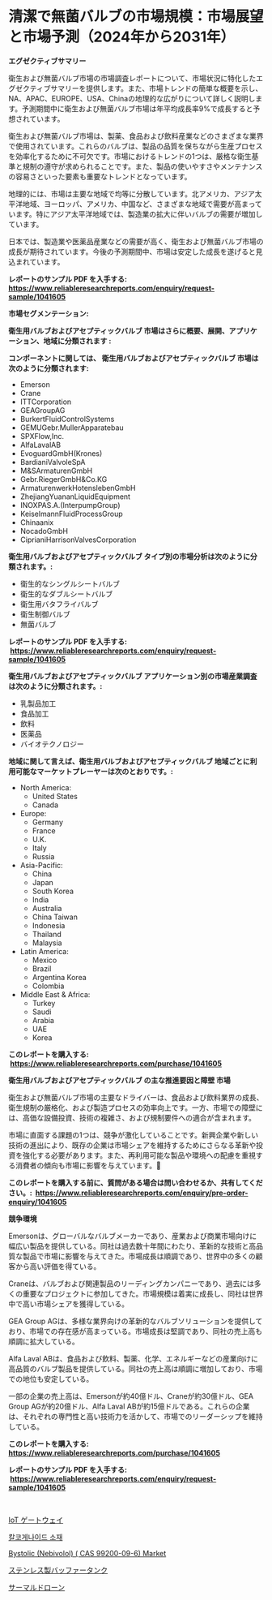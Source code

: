 <p><h1>清潔で無菌バルブの市場規模：市場展望と市場予測（2024年から2031年）</h1></p><p><strong>エグゼクティブサマリー</strong></p>
<p><p>衛生および無菌バルブ市場の市場調査レポートについて、市場状況に特化したエグゼクティブサマリーを提供します。また、市場トレンドの簡単な概要を示し、NA、APAC、EUROPE、USA、Chinaの地理的な広がりについて詳しく説明します。予測期間中に衛生および無菌バルブ市場は年平均成長率9%で成長すると予想されています。</p><p>衛生および無菌バルブ市場は、製薬、食品および飲料産業などのさまざまな業界で使用されています。これらのバルブは、製品の品質を保ちながら生産プロセスを効率化するために不可欠です。市場におけるトレンドの1つは、厳格な衛生基準と規制の遵守が求められることです。また、製品の使いやすさやメンテナンスの容易さといった要素も重要なトレンドとなっています。</p><p>地理的には、市場は主要な地域で均等に分散しています。北アメリカ、アジア太平洋地域、ヨーロッパ、アメリカ、中国など、さまざまな地域で需要が高まっています。特にアジア太平洋地域では、製造業の拡大に伴いバルブの需要が増加しています。</p><p>日本では、製造業や医薬品産業などの需要が高く、衛生および無菌バルブ市場の成長が期待されています。今後の予測期間中、市場は安定した成長を遂げると見込まれています。</p></p>
<p><strong>レポートのサンプル PDF を入手する: <a href="https://www.reliableresearchreports.com/enquiry/request-sample/1041605">https://www.reliableresearchreports.com/enquiry/request-sample/1041605</a></strong></p>
<p><strong>市場セグメンテーション:</strong></p>
<p><strong> 衛生用バルブおよびアセプティックバルブ 市場はさらに概要、展開、アプリケーション、地域に分類されます :</strong></p>
<p><strong>コンポーネントに関しては、 衛生用バルブおよびアセプティックバルブ 市場は次のように分類されます: &nbsp;</strong></p>
<p><ul><li>Emerson</li><li>Crane</li><li>ITTCorporation</li><li>GEAGroupAG</li><li>BurkertFluidControlSystems</li><li>GEMUGebr.MullerApparatebau</li><li>SPXFlow,Inc.</li><li>AlfaLavalAB</li><li>EvoguardGmbH(Krones)</li><li>BardianiValvoleSpA</li><li>M&SArmaturenGmbH</li><li>Gebr.RiegerGmbH&Co.KG</li><li>ArmaturenwerkHotenslebenGmbH</li><li>ZhejiangYuananLiquidEquipment</li><li>INOXPAS.A.(InterpumpGroup)</li><li>KeiselmannFluidProcessGroup</li><li>Chinaanix</li><li>NocadoGmbH</li><li>CiprianiHarrisonValvesCorporation</li></ul></p>
<p><strong> 衛生用バルブおよびアセプティックバルブ タイプ別の市場分析は次のように分類されます。:</strong></p>
<p><ul><li>衛生的なシングルシートバルブ</li><li>衛生的なダブルシートバルブ</li><li>衛生用バタフライバルブ</li><li>衛生制御バルブ</li><li>無菌バルブ</li></ul></p>
<p><strong>レポートのサンプル PDF を入手する: &nbsp;<a href="https://www.reliableresearchreports.com/enquiry/request-sample/1041605">https://www.reliableresearchreports.com/enquiry/request-sample/1041605</a></strong></p>
<p><strong> 衛生用バルブおよびアセプティックバルブ アプリケーション別の市場産業調査は次のように分類されます。:</strong></p>
<p><ul><li>乳製品加工</li><li>食品加工</li><li>飲料</li><li>医薬品</li><li>バイオテクノロジー</li></ul></p>
<p><strong>地域に関して言えば、衛生用バルブおよびアセプティックバルブ 地域ごとに利用可能なマーケットプレーヤーは次のとおりです。:</strong></p>
<p><ul>
    <li>
        North America:
        <ul>
            <li>United States</li>
            <li>Canada</li>
        </ul>
    </li>
    <li>
        Europe:
        <ul>
            <li>Germany</li>
            <li>France</li>
            <li>U.K.</li>
            <li>Italy</li>
            <li>Russia</li>
        </ul>
    </li>
    <li>
        Asia-Pacific:
        <ul>
            <li>China</li>
            <li>Japan</li>
            <li>South Korea</li>
            <li>India</li>
            <li>Australia</li>
            <li>China Taiwan</li>
            <li>Indonesia</li>
            <li>Thailand</li>
            <li>Malaysia</li>
        </ul>
    </li>
    <li>
        Latin America:
        <ul>
            <li>Mexico</li>
            <li>Brazil</li>
            <li>Argentina Korea</li>
            <li>Colombia</li>
        </ul>
    </li>
    <li>
        Middle East & Africa:
        <ul>
            <li>Turkey</li>
            <li>Saudi</li>
            <li>Arabia</li>
            <li>UAE</li>
            <li>Korea</li>
        </ul>
    </li>
    </ul></p>
<p><strong>このレポートを購入する: &nbsp;<a href="https://www.reliableresearchreports.com/purchase/1041605">https://www.reliableresearchreports.com/purchase/1041605</a></strong></p>
<p><strong>衛生用バルブおよびアセプティックバルブ の主な推進要因と障壁 市場</strong></p>
<p><p>衛生および無菌バルブ市場の主要なドライバーは、食品および飲料業界の成長、衛生規制の厳格化、および製造プロセスの効率向上です。一方、市場での障壁には、高価な設備投資、技術の複雑さ、および規制要件への適合が含まれます。</p><p>市場に直面する課題の1つは、競争が激化していることです。新興企業や新しい技術の進出により、既存の企業は市場シェアを維持するためにさらなる革新や投資を強化する必要があります。また、再利用可能な製品や環境への配慮を重視する消費者の傾向も市場に影響を与えています。</p></p>
<p><strong>このレポートを購入する前に、質問がある場合は問い合わせるか、共有してください。:&nbsp; <a href="https://www.reliableresearchreports.com/enquiry/pre-order-enquiry/1041605">https://www.reliableresearchreports.com/enquiry/pre-order-enquiry/1041605</a></strong></p>
<p><strong>競争環境</strong></p>
<p><p>Emersonは、グローバルなバルブメーカーであり、産業および商業市場向けに幅広い製品を提供している。同社は過去数十年間にわたり、革新的な技術と高品質な製品で市場に影響を与えてきた。市場成長は順調であり、世界中の多くの顧客から高い評価を得ている。</p><p>Craneは、バルブおよび関連製品のリーディングカンパニーであり、過去には多くの重要なプロジェクトに参加してきた。市場規模は着実に成長し、同社は世界中で高い市場シェアを獲得している。</p><p>GEA Group AGは、多様な業界向けの革新的なバルブソリューションを提供しており、市場での存在感が高まっている。市場成長は堅調であり、同社の売上高も順調に拡大している。</p><p>Alfa Laval ABは、食品および飲料、製薬、化学、エネルギーなどの産業向けに高品質のバルブ製品を提供している。同社の売上高は順調に増加しており、市場での地位も安定している。</p><p>一部の企業の売上高は、Emersonが約40億ドル、Craneが約30億ドル、GEA Group AGが約20億ドル、Alfa Laval ABが約15億ドルである。これらの企業は、それぞれの専門性と高い技術力を活かして、市場でのリーダーシップを維持している。</p></p>
<p><strong>このレポートを購入する: &nbsp; <a href="https://www.reliableresearchreports.com/purchase/1041605">https://www.reliableresearchreports.com/purchase/1041605</a></strong></p>
<p><strong>レポートのサンプル PDF を入手する: &nbsp;<a href="https://www.reliableresearchreports.com/enquiry/request-sample/1041605">https://www.reliableresearchreports.com/enquiry/request-sample/1041605</a></strong><strong></strong></p>
<p>&nbsp;</p>
<p><p><a href="https://medium.com/@kaydenjohns1964/iot%E3%82%B2%E3%83%BC%E3%83%88%E3%82%A6%E3%82%A7%E3%82%A4%E5%B8%82%E5%A0%B4%E8%A6%8F%E6%A8%A1%E3%81%A8%E5%B8%82%E5%A0%B4%E3%83%88%E3%83%AC%E3%83%B3%E3%83%89-%E5%AE%8C%E5%85%A8%E3%81%AA%E6%A5%AD%E7%95%8C%E6%A6%82%E8%A6%81-2024%E5%B9%B4%E3%81%8B%E3%82%892031%E5%B9%B4%E3%81%BE%E3%81%A7-18522222c81e">IoT ゲートウェイ</a></p><p><a href="https://github.com/idcefvhkdut6/Market-Research-Report-List-1/blob/main/42504613503.md">칼코게나이드 소재</a></p><p><a href="https://issuu.com/reportprime-2/docs/bystolic-nebivolol-cas-99200-09-6-market-size-2030">Bystolic (Nebivolol) ( CAS 99200-09-6) Market</a></p><p><a href="https://github.com/joaejkdzgyljvo6/Market-Research-Report-List-1/blob/main/59453793901.md">ステンレス製バッファータンク</a></p><p><a href="https://medium.com/@saigekulas/%E3%82%B5%E3%83%BC%E3%83%9E%E3%83%AB-%E3%83%89%E3%83%AD%E3%83%BC%E3%83%B3%E5%B8%82%E5%A0%B4%E3%81%AE%E5%88%86%E6%9E%90%E3%81%A82024%E5%B9%B4%E3%81%8B%E3%82%892031%E5%B9%B4%E3%81%BE%E3%81%A7%E3%81%AE%E6%9C%9F%E9%96%93%E3%81%AE%E3%82%B5%E3%82%A4%E3%82%BA%E4%BA%88%E6%B8%AC-834d4539f682">サーマルドローン</a></p></p>